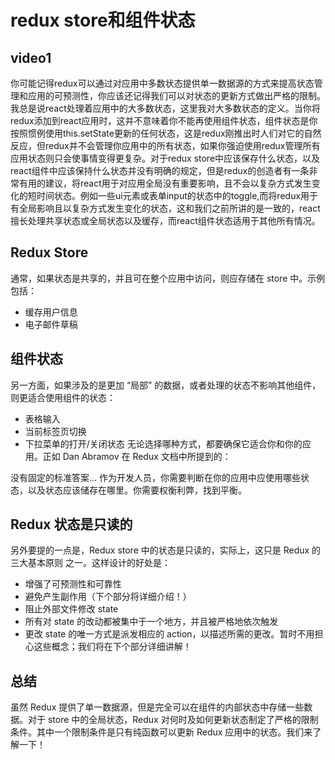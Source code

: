 # redux store和组件状态
## video1
你可能记得redux可以通过对应用中多数状态提供单一数据源的方式来提高状态管理和应用的可预测性，你应该还记得我们可以对状态的更新方式做出严格的限制。我总是说react处理着应用中的大多数状态，这里我对大多数状态的定义。当你将redux添加到react应用时，这并不意味着你不能再使用组件状态，组件状态是你按照惯例使用this.setState更新的任何状态，这是redux刚推出时人们对它的自然反应，但redux并不会管理你应用中的所有状态，如果你强迫使用redux管理所有应用状态则只会使事情变得更复杂。对于redux store中应该保存什么状态，以及react组件中应该保持什么状态并没有明确的规定，但是redux的创造者有一条非常有用的建议，将react用于对应用全局没有重要影响，且不会以复杂方式发生变化的短时间状态。例如一些ui元素或表单input的状态中的toggle,而将redux用于有全局影响且以复杂方式发生变化的状态，这和我们之前所讲的是一致的，react擅长处理共享状态或全局状态以及缓存，而react组件状态适用于其他所有情况。
## Redux Store
通常，如果状态是共享的，并且可在整个应用中访问，则应存储在 store 中。示例包括：

* 缓存用户信息
* 电子邮件草稿

## 组件状态
另一方面，如果涉及的是更加 “局部” 的数据，或者处理的状态不影响其他组件，则更适合使用组件的状态：

* 表格输入
* 当前标签页切换
* 下拉菜单的打开/关闭状态
无论选择哪种方式，都要确保它适合你和你的应用。正如 Dan Abramov 在 Redux 文档中所提到的：

没有固定的标准答案... 作为开发人员，你需要判断在你的应用中应使用哪些状态，以及状态应该储存在哪里。你需要权衡利弊，找到平衡。

## Redux 状态是只读的
另外要提的一点是，Redux store 中的状态是只读的，实际上，这只是 Redux 的三大基本原则 之一。这样设计的好处是：

* 增强了可预测性和可靠性
* 避免产生副作用（下个部分将详细介绍！）
* 阻止外部文件修改 state
* 所有对 state 的改动都被集中于一个地方，并且被严格地依次触发
* 更改 state 的唯一方式是派发相应的 action，以描述所需的更改。暂时不用担心这些概念；我们将在下个部分详细讲解！

## 总结
虽然 Redux 提供了单一数据源，但是完全可以在组件的内部状态中存储一些数据。对于 store 中的全局状态，Redux 对何时及如何更新状态制定了严格的限制条件。其中一个限制条件是只有纯函数可以更新 Redux 应用中的状态。我们来了解一下！